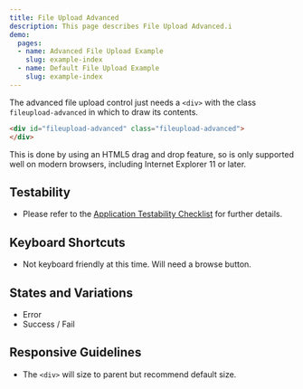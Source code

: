 ```yaml
---
title: File Upload Advanced
description: This page describes File Upload Advanced.i
demo:
  pages:
  - name: Advanced File Upload Example
    slug: example-index
  - name: Default File Upload Example
    slug: example-index
---
```


The advanced file upload control just needs a `<div>` with the class `fileupload-advanced` in which to draw its contents.

```html
<div id="fileupload-advanced" class="fileupload-advanced">
</div>
```

This is done by using an HTML5 drag and drop feature, so is only supported well on modern browsers, including Internet Explorer 11 or later.

## Testability

- Please refer to the [Application Testability Checklist](https://design.infor.com/resources/application-testability-checklist) for further details.

## Keyboard Shortcuts

- Not keyboard friendly at this time. Will need a browse button.

## States and Variations

- Error
- Success / Fail

## Responsive Guidelines

- The `<div>` will size to parent but recommend default size.
